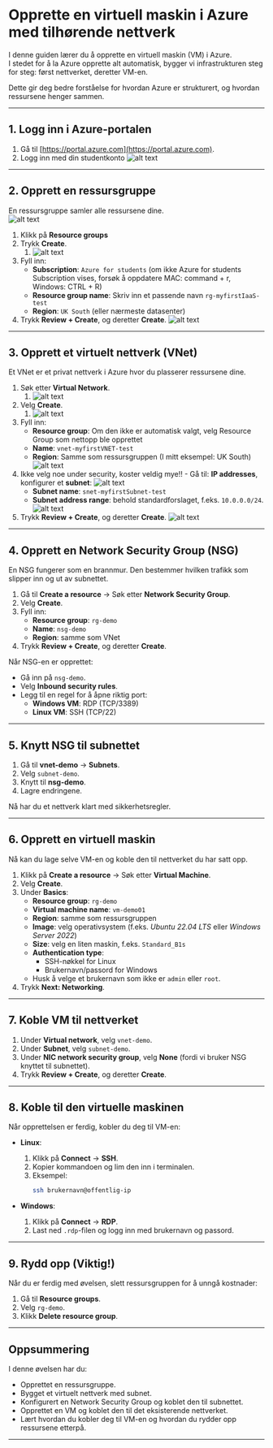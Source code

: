 # Opprette en virtuell maskin i Azure med tilhørende nettverk

I denne guiden lærer du å opprette en virtuell maskin (VM) i Azure.  
I stedet for å la Azure opprette alt automatisk, bygger vi infrastrukturen steg for steg: først nettverket, deretter VM-en.  

Dette gir deg bedre forståelse for hvordan Azure er strukturert, og hvordan ressursene henger sammen.

---

## 1. Logg inn i Azure-portalen
1. Gå til [https://portal.azure.com](https://portal.azure.com).  
2. Logg inn med din studentkonto
![alt text](img/azureportal.png)

---

## 2. Opprett en ressursgruppe
En ressursgruppe samler alle ressursene dine.  
![alt text](img/resourcegroup.png)
1. Klikk på **Resource groups**  
2. Trykk **Create**.
   1. ![alt text](img/createRG.png)
3. Fyll inn:  
   - **Subscription**: `Azure for students` (om ikke Azure for students Subscription vises, forsøk å oppdatere MAC: command + r, Windows: CTRL + R)
   - **Resource group name**: Skriv inn et passende navn `rg-myfirstIaaS-test` 
   - **Region**: `UK South` (eller nærmeste datasenter)  
4. Trykk **Review + Create**, og deretter **Create**.
![alt text](img/RG-Create.png)

---

## 3. Opprett et virtuelt nettverk (VNet)
Et VNet er et privat nettverk i Azure hvor du plasserer ressursene dine.  

1. Søk etter **Virtual Network**.
   1. ![alt text](img/vnet.png)
2. Velg **Create**.
   1. ![alt text](img/createVNET.png)
3. Fyll inn:  
   - **Resource group**: Om den ikke er automatisk valgt, velg Resource Group som nettopp ble opprettet
   - **Name**: `vnet-myfirstVNET-test`  
   - **Region**: Samme som ressursgruppen  (I mitt eksempel: UK South)
![alt text](img/vnetBasics.png)
1. Ikke velg noe under security, koster veldig mye!! - Gå til: **IP addresses**, konfigurer et **subnet**:
![alt text](img/editSubnet.png)  
   - **Subnet name**: `snet-myfirstSubnet-test`  
   - **Subnet address range**: behold standardforslaget, f.eks. `10.0.0.0/24`.
![alt text](img/saveSubnet.png)
1. Trykk **Review + Create**, og deretter **Create**.
![alt text](img/ReviewCreateVNET.png)

---

## 4. Opprett en Network Security Group (NSG)
En NSG fungerer som en brannmur. Den bestemmer hvilken trafikk som slipper inn og ut av subnettet.  

1. Gå til **Create a resource** → Søk etter **Network Security Group**.  
2. Velg **Create**.  
3. Fyll inn:  
   - **Resource group**: `rg-demo`  
   - **Name**: `nsg-demo`  
   - **Region**: samme som VNet  
4. Trykk **Review + Create**, og deretter **Create**.  

Når NSG-en er opprettet:
- Gå inn på `nsg-demo`.  
- Velg **Inbound security rules**.  
- Legg til en regel for å åpne riktig port:  
  - **Windows VM**: RDP (TCP/3389)  
  - **Linux VM**: SSH (TCP/22)  

---

## 5. Knytt NSG til subnettet
1. Gå til **vnet-demo** → **Subnets**.  
2. Velg `subnet-demo`.  
3. Knytt til **nsg-demo**.  
4. Lagre endringene.

Nå har du et nettverk klart med sikkerhetsregler.

---

## 6. Opprett en virtuell maskin
Nå kan du lage selve VM-en og koble den til nettverket du har satt opp.

1. Klikk på **Create a resource** → Søk etter **Virtual Machine**.  
2. Velg **Create**.  
3. Under **Basics**:  
   - **Resource group**: `rg-demo`  
   - **Virtual machine name**: `vm-demo01`  
   - **Region**: samme som ressursgruppen  
   - **Image**: velg operativsystem (f.eks. *Ubuntu 22.04 LTS* eller *Windows Server 2022*)  
   - **Size**: velg en liten maskin, f.eks. `Standard_B1s`  
   - **Authentication type**:  
     - SSH-nøkkel for Linux  
     - Brukernavn/passord for Windows  
   - Husk å velge et brukernavn som ikke er `admin` eller `root`.  
4. Trykk **Next: Networking**.  

---

## 7. Koble VM til nettverket
1. Under **Virtual network**, velg `vnet-demo`.  
2. Under **Subnet**, velg `subnet-demo`.  
3. Under **NIC network security group**, velg **None** (fordi vi bruker NSG knyttet til subnettet).  
4. Trykk **Review + Create**, og deretter **Create**.

---

## 8. Koble til den virtuelle maskinen
Når opprettelsen er ferdig, kobler du deg til VM-en:

- **Linux**:  
  1. Klikk på **Connect** → **SSH**.  
  2. Kopier kommandoen og lim den inn i terminalen.  
  3. Eksempel:  
     ```bash
     ssh brukernavn@offentlig-ip
     ```

- **Windows**:  
  1. Klikk på **Connect** → **RDP**.  
  2. Last ned `.rdp`-filen og logg inn med brukernavn og passord.

---

## 9. Rydd opp (Viktig!)
Når du er ferdig med øvelsen, slett ressursgruppen for å unngå kostnader:  

1. Gå til **Resource groups**.  
2. Velg `rg-demo`.  
3. Klikk **Delete resource group**.  

---

## Oppsummering
I denne øvelsen har du:
- Opprettet en ressursgruppe.  
- Bygget et virtuelt nettverk med subnet.  
- Konfigurert en Network Security Group og koblet den til subnettet.  
- Opprettet en VM og koblet den til det eksisterende nettverket.  
- Lært hvordan du kobler deg til VM-en og hvordan du rydder opp ressursene etterpå.  

---
